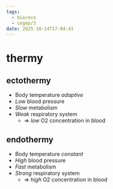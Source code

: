 ```yaml
---
tags:
  - bio/eco
  - cegep/3
date: 2025-10-14T17:04:41
---
```


# thermy

## ectothermy

- Body temperature *adaptive*
- *Low* blood pressure
- *Slow* metabolism
- *Weak* respiratory system
	- => *low* O2 concentration in blood

## endothermy

- Body temperature *constant*
- *High* blood pressure
- *Fast* metabolism
- *Strong* respiratory system
	- => *high* O2 concentration in blood